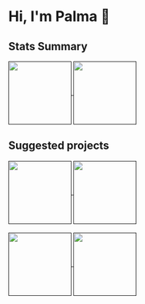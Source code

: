 # Hi, I'm Palma 👋

<!--
**Draconnato/Draconnato** is a ✨ _special_ ✨ repository because its `README.md` (this file) appears on your GitHub profile.

Here are some ideas to get you started:

- 🔭 I’m currently working on ...
- 🌱 I’m currently learning ...
- 👯 I’m looking to collaborate on ...
- 🤔 I’m looking for help with ...
- 💬 Ask me about ...
- 📫 How to reach me: ...
- 😄 Pronouns: ...
- ⚡ Fun fact: ...
-->
## Stats Summary
<a href="">
  <img height=125 align="center" src="https://github-readme-stats.vercel.app/api/top-langs/?username=draconnato&hide_progress=true&theme=gruvbox" />
</a>
<a href="">
  <img height=125 align="center" src="https://github-readme-stats.vercel.app/api?username=draconnato&hide=contribs,stars&show_icons=true&rank_icon=github&theme=gruvbox&custom_title=GitHub%20progress" />
</a>

## Suggested projects

<a href="">
  <img height=125 align="center" src="https://github-readme-stats.vercel.app/api/pin/?username=draconnato&repo=formula-flow&theme=gruvbox" />
</a>
<a href="">
  <img height=125 align="center" src="https://github-readme-stats.vercel.app/api/pin/?username=draconnato&repo=book-club-scrape&theme=gruvbox" />
</a>
<br>
<br>
<a href="">
  <img height=125 align="center" src="https://github-readme-stats.vercel.app/api/pin/?username=draconnato&repo=lol-tracker&theme=gruvbox" />
</a>
<a href="">
  <img height=125 align="center" src="https://github-readme-stats.vercel.app/api/pin/?username=draconnato&repo=demo-data-eng&theme=gruvbox" />
</a>
